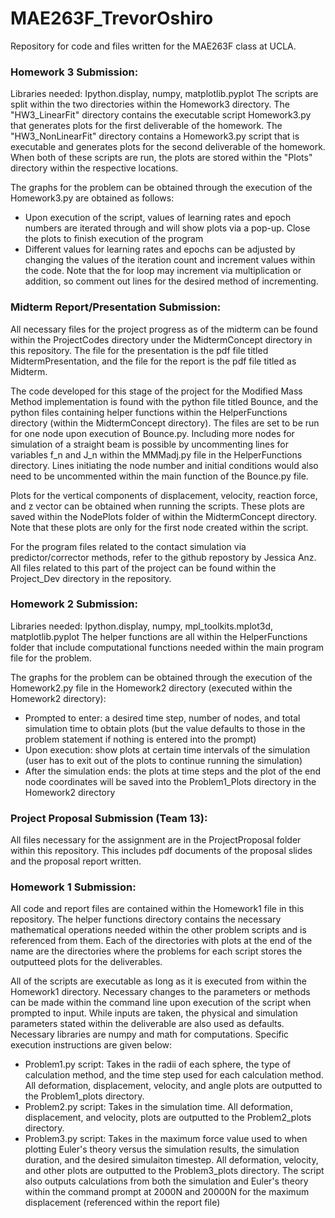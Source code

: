 # MAE263F_TrevorOshiro
Repository for code and files written for the MAE263F class at UCLA. 

### Homework 3 Submission:
Libraries needed: Ipython.display, numpy, matplotlib.pyplot
The scripts are split within the two directories within the Homework3 directory. The "HW3_LinearFit" directory contains the executable script Homework3.py that generates plots for the first deliverable of the homework. The "HW3_NonLinearFit" directory contains a Homework3.py script that is executable and generates plots for the second deliverable of the homework. When both of these scripts are run, the plots are stored within the "Plots" directory within the respective locations. 

The graphs for the problem can be obtained through the execution of the Homework3.py are obtained as follows:
- Upon execution of the script, values of learning rates and epoch numbers are iterated through and will show plots via a pop-up. Close the plots to finish execution of the program
- Different values for learning rates and epochs can be adjusted by changing the values of the iteration count and increment values within the code. Note that the for loop may increment via multiplication or addition, so comment out lines for the desired method of incrementing.


### Midterm Report/Presentation Submission:
All necessary files for the project progress as of the midterm can be found within the ProjectCodes directory under the MidtermConcept directory in this repository. The file for the presentation is the pdf file titled MidtermPresentation, and the file for the report is the pdf file titled as Midterm.

The code developed for this stage of the project for the Modified Mass Method implementation is found with the python file titled Bounce, and the python files containing helper functions within the HelperFunctions directory (within the MidtermConcept directory). The files are set to be run for one node upon execution of Bounce.py. Including more nodes for simulation of a straight beam is possible by uncommenting lines for variables f_n and J_n within the MMMadj.py file in the HelperFunctions directory. Lines initiating the node number and initial conditions would also need to be uncommented within the main function of the Bounce.py file.

Plots for the vertical components of displacement, velocity, reaction force, and z vector can be obtained when running the scripts. These plots are saved within the NodePlots folder of within the MidtermConcept directory. Note that these plots are only for the first node created within the script. 

For the program files related to the contact simulation via predictor/corrector methods, refer to the github repostory by Jessica Anz. All files related to this part of the project can be found within the Project_Dev directory in the repository.

### Homework 2 Submission:
Libraries needed: Ipython.display, numpy, mpl_toolkits.mplot3d, matplotlib.pyplot
The helper functions are all within the HelperFunctions folder that include computational functions needed within the main program file for the problem. 

The graphs for the problem can be obtained through the execution of the Homework2.py file in the Homework2 directory (executed within the Homework2 directory):
- Prompted to enter: a desired time step, number of nodes, and total simulation time to obtain plots (but the value defaults to those in the problem statement if nothing is entered into the prompt)
- Upon execution: show plots at certain time intervals of the simulation (user has to exit out of the plots to continue running the simulation)
- After the simulation ends: the plots at time steps and the plot of the end node coordinates will be saved into the Problem1_Plots directory in the Homework2 directory


### Project Proposal Submission (Team 13):
All files necessary for the assignment are in the ProjectProposal folder within this repository. This includes pdf documents of the proposal slides and the proposal report written. 


### Homework 1 Submission:
All code and report files are contained within the Homework1 file in this repository. The helper functions directory contains the necessary mathematical operations needed within the other problem scripts and is referenced from them. Each of the directories with plots at the end of the name are the directories where the problems for each script stores the outputteed plots for the deliverables. 

All of the scripts are executable as long as it is executed from within the Homework1 directory. Necessary changes to the parameters or methods can be made within the command line upon execution of the script when prompted to input. While inputs are taken, the physical and simulation parameters stated within the deliverable are also used as defaults. Necessary libraries are numpy and math for computations. Specific execution instructions are given below:
- Problem1.py script: Takes in the radii of each sphere, the type of calculation method, and the time step used for each calculation method. All deformation, displacement, velocity, and angle plots are outputted to the Problem1_plots directory.
- Problem2.py script: Takes in the simulation time. All deformation, displacement, and velocity, plots are outputted to the Problem2_plots directory.
- Problem3.py script: Takes in the maximum force value used to when plotting Euler's theory versus the simulation results, the simulation duration, and the desired simulaiton timestep. All deformation, velocity, and other plots are outputted to the Problem3_plots directory. The script also outputs calculations from both the simulation and Euler's theory within the command prompt at 2000N and 20000N for the maximum displacement (referenced within the report file)

